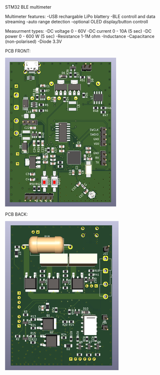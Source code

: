 STM32 BLE multimeter

Multimeter features:
-USB rechargable LiPo blattery
-BLE controll and data streaming
-auto range detection
-optional OLED display/button controll

Measurment types:
-DC voltage 0 - 60V
-DC current 0 - 10A (5 sec)
-DC power 0 - 600 W (5 sec)
-Resistance 1-1M ohm
-Inductance 
-Capacitance (non-polarised)
-Diode 3.3V

PCB FRONT:

![ALT TEXT](img/PCB_FRONT.png)

PCB BACK:

![ALT TEXT](img/PCB_BACK.png)

